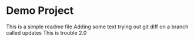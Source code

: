 # Demo Project

This is a simple readme file
Adding some text
trying out git diff
on a branch called updates
This is trouble 2.0
